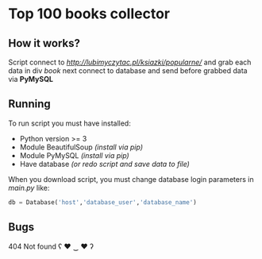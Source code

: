 # Top 100 books collector

## How it works?
Script connect to *http://lubimyczytac.pl/ksiazki/popularne/* and grab each data in div *book* next connect to database and send before grabbed data via **PyMySQL**

## Running
To run script you must have installed:
  - Python version >= 3
  - Module BeautifulSoup *(install via pip)*
  - Module PyMySQL *(install via pip)*
  - Have database *(or redo script and save data to file)*

When you download script, you must change database login parameters in *main.py* like:  
```python
db = Database('host','database_user','database_name')
```
## Bugs
404 Not found  ʕ ♥ ‿ ♥ ʔ
